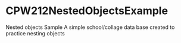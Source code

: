 # CPW212NestedObjectsExample
Nested objects Sample
A simple school/collage data base created
to practice nesting objects
